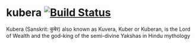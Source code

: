 # kubera [![Build Status](https://travis-ci.com/katrotz/kubera.svg?branch=master)](https://travis-ci.com/katrotz/kubera)
Kubera (Sanskrit: कुबेर) also known as Kuvera, Kuber or Kuberan, is the Lord of Wealth and the god-king of the semi-divine Yakshas in Hindu mythology

